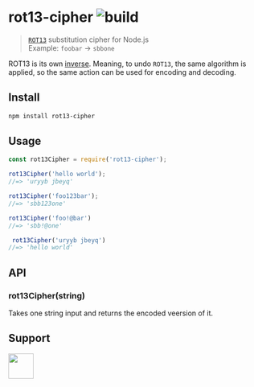 # rot13-cipher ![build](https://travis-ci.com/RocktimSaikia/rot13-cipher.svg?branch=master)

>  [`ROT13`](https://en.wikipedia.org/wiki/ROT13) substitution cipher for Node.js<br>
>  Example: `foobar` → `sbbone`

ROT13 is its own [inverse](https://en.wikipedia.org/wiki/Inverse_function). Meaning, to undo `ROT13`, the same algorithm is applied, so the same action can be used for encoding and decoding.

## Install
```bash
npm install rot13-cipher
```

## Usage

 ```js
 const rot13Cipher = require('rot13-cipher');

 rot13Cipher('hello world');
 //=> 'uryyb jbeyq'

 rot13Cipher('foo123bar');
 //=> 'sbb123one'

 rot13Cipher('foo!@bar')
 //=> 'sbb!@one'

  rot13Cipher('uryyb jbeyq')
 //=> 'hello world'
 ```

## API

### rot13Cipher(string)

Takes one string input and returns the encoded veersion of it.


## Support

<a href="https://www.buymeacoffee.com/7BdaxfI"><img src="https://user-images.githubusercontent.com/33410545/95193575-a3b51b00-07f1-11eb-9bbb-90ea2e1018d7.png" height="50px"/></a>
